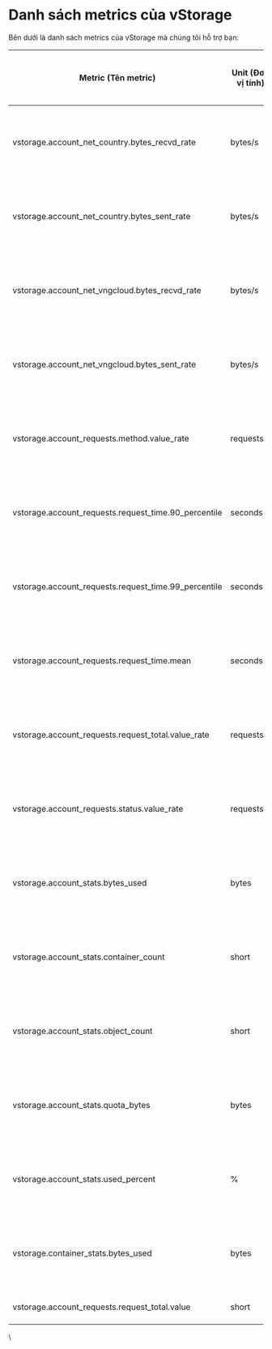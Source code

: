 # Danh sách metrics của vStorage

Bên dưới là danh sách metrics của vStorage mà chúng tôi hỗ trợ bạn:

| **Metric (Tên metric)**                                 | **Unit (Đơn vị tính)** | <p><strong>Mô tả</strong> <br></p> | **Trạng thái**  | **Có/ Không được xuất hiện trong Dashboard mặc định** | <p><strong>Dimensions</strong><br></p>                                      |
| ------------------------------------------------------- | ---------------------- | ---------------------------------- | --------------- | ----------------------------------------------------- | --------------------------------------------------------------------------- |
| vstorage.account\_net\_country.bytes\_recvd\_rate       | bytes/s                | <p><br></p>                        | Đang hoạt động  | Có                                                    | produt: vstorage, project\_id, region, country, project\_name, metric\_type |
| vstorage.account\_net\_country.bytes\_sent\_rate        | bytes/s                | <p><br></p>                        | Đang hoạt động  | Có                                                    | produt: vstorage, project\_id, region, country, project\_name, metric\_type |
| vstorage.account\_net\_vngcloud.bytes\_recvd\_rate      | bytes/s                | <p><br></p>                        | Đang hoạt động  | Có                                                    | produt: vstorage, project\_id, region, country, project\_name, metric\_type |
| vstorage.account\_net\_vngcloud.bytes\_sent\_rate       | bytes/s                | <p><br></p>                        | Đang hoạt động  | Có                                                    | produt: vstorage, project\_id, region, country, project\_name, metric\_type |
| vstorage.account\_requests.method.value\_rate           | requests/s             | <p><br></p>                        | Đang hoạt động  | Có                                                    | produt: vstorage, project\_id, region, country, project\_name, metric\_type |
| vstorage.account\_requests.request\_time.90\_percentile | seconds                | <p><br></p>                        | Đang hoạt động  | Không                                                 | produt: vstorage, project\_id, region, country, project\_name, metric\_type |
| vstorage.account\_requests.request\_time.99\_percentile | seconds                | <p><br></p>                        | Đang hoạt động  | Không                                                 | produt: vstorage, project\_id, region, country, project\_name, metric\_type |
| vstorage.account\_requests.request\_time.mean           | seconds                | <p><br></p>                        | Đang hoạt động  | Có                                                    | produt: vstorage, project\_id, region, country, project\_name, metric\_type |
| vstorage.account\_requests.request\_total.value\_rate   | requests/s             | <p><br></p>                        | Đang hoạt động  | Có                                                    | produt: vstorage, project\_id, region, country, project\_name, metric\_type |
| vstorage.account\_requests.status.value\_rate           | requests/s             | <p><br></p>                        | Đang hoạt động  | Có                                                    | produt: vstorage, project\_id, region, country, project\_name, metric\_type |
| vstorage.account\_stats.bytes\_used                     | bytes                  | <p><br></p>                        | Đang hoạt động  | Có                                                    | produt: vstorage, project\_id, region, country, project\_name, metric\_type |
| vstorage.account\_stats.container\_count                | short                  | <p><br></p>                        | Đang hoạt động  | Có                                                    | produt: vstorage, project\_id, region, country, project\_name, metric\_type |
| vstorage.account\_stats.object\_count                   | short                  | <p><br></p>                        | Đang hoạt động  | Có                                                    | produt: vstorage, project\_id, region, country, project\_name, metric\_type |
| vstorage.account\_stats.quota\_bytes                    | bytes                  | <p><br></p>                        | Đang hoạt động  | Có                                                    | produt: vstorage, project\_id, region, country, project\_name, metric\_type |
| vstorage.account\_stats.used\_percent                   | %                      | <p><br></p>                        | Đang hoạt động  | Có                                                    | produt: vstorage, project\_id, region, country, project\_name, metric\_type |
| vstorage.container\_stats.bytes\_used                   | bytes                  | <p><br></p>                        | Đang hoạt động  | Có                                                    | produt: vstorage, project\_id, region, country, project\_name, metric\_type |
| vstorage.account\_requests.request\_total.value         | short                  | <p><br></p>                        | Đang hoạt động  | Không                                                 | <p><br></p>                                                                 |

\
